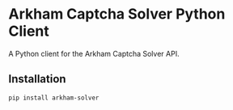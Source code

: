 # Arkham Captcha Solver Python Client

A Python client for the Arkham Captcha Solver API.

## Installation

```bash
pip install arkham-solver